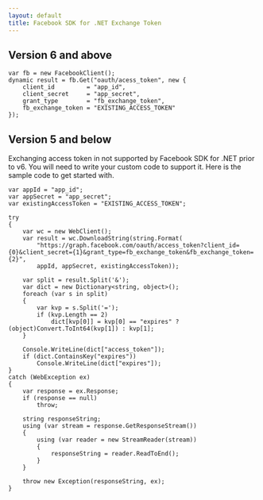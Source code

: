 ```yaml
---
layout: default
title: Facebook SDK for .NET Exchange Token
---
```


## Version 6 and above

	var fb = new FacebookClient();
	dynamic result = fb.Get("oauth/acess_token", new {
		client_id         = "app_id",
		client_secret     = "app_secret",
		grant_type        = "fb_exchange_token",
		fb_exchange_token = "EXISTING_ACCESS_TOKEN"
	});

## Version 5 and below

Exchanging access token in not supported by Facebook SDK for .NET prior to v6. You will need to write your custom code to support it. Here is the sample code to get started with.

    var appId = "app_id";
    var appSecret = "app_secret";
    var existingAccessToken = "EXISTING_ACCESS_TOKEN";

    try
    {
        var wc = new WebClient();
        var result = wc.DownloadString(string.Format(
            "https://graph.facebook.com/oauth/access_token?client_id={0}&client_secret={1}&grant_type=fb_exchange_token&fb_exchange_token={2}",
            appId, appSecret, existingAccessToken));

        var split = result.Split('&');
        var dict = new Dictionary<string, object>();
        foreach (var s in split)
        {
            var kvp = s.Split('=');
            if (kvp.Length == 2)
                dict[kvp[0]] = kvp[0] == "expires" ? (object)Convert.ToInt64(kvp[1]) : kvp[1];
        }

        Console.WriteLine(dict["access_token"]);
        if (dict.ContainsKey("expires"))
            Console.WriteLine(dict["expires"]);
    }
    catch (WebException ex)
    {
        var response = ex.Response;
        if (response == null)
            throw;

        string responseString;
        using (var stream = response.GetResponseStream())
        {
            using (var reader = new StreamReader(stream))
            {
                responseString = reader.ReadToEnd();
            }
        }

        throw new Exception(responseString, ex);
    }
    